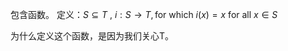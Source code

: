 包含函数。
定义：$S \subseteq T$ , $i:S \rightarrow T,\text{for which } i(x)=x \text{ for all } x \in S$

为什么定义这个函数，是因为我们关心T。

